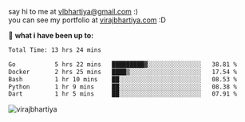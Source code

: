 say hi to me at [vlbhartiya@gmail.com](mailto:vlbhartiya@gmail.com) :)<br/>
you can see my portfolio at [virajbhartiya.com](https://virajbhartiya.com) :D<br/>


🚀 **what i have been up to:**

<!--START_SECTION:waka-->

```txt
Total Time: 13 hrs 24 mins

Go           5 hrs 22 mins   █████████▓░░░░░░░░░░░░░░░   38.81 %
Docker       2 hrs 25 mins   ████▒░░░░░░░░░░░░░░░░░░░░   17.54 %
Bash         1 hr 10 mins    ██░░░░░░░░░░░░░░░░░░░░░░░   08.53 %
Python       1 hr 9 mins     ██░░░░░░░░░░░░░░░░░░░░░░░   08.38 %
Dart         1 hr 5 mins     ██░░░░░░░░░░░░░░░░░░░░░░░   07.91 %
```

<!--END_SECTION:waka-->

<p align="left"> <img src="https://komarev.com/ghpvc/?username=virajbhartiya&color=blue" alt="virajbhartiya" /> </p>
